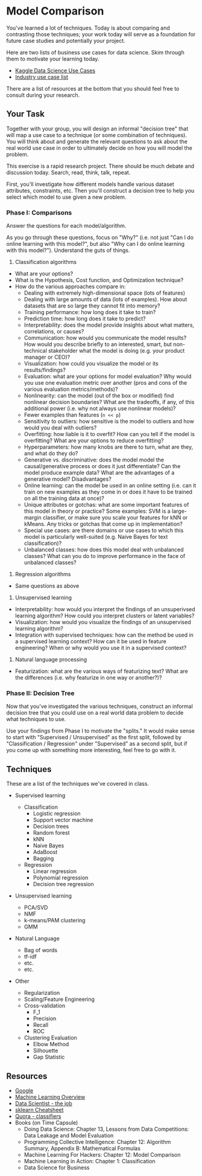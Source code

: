 # Model Comparison

You've learned a lot of techniques. Today is about comparing and contrasting
those techniques; your work today will serve as a foundation for future case studies and potentially your project.

Here are two lists of business use cases for data science. Skim through them to
motivate your learning today. 

* [Kaggle Data Science Use Cases](http://www.kaggle.com/wiki/DataScienceUseCases)
* [Industry use case list](http://thebigdatainstitute.wordpress.com/2013/05/23/our-favorite-40-big-data-use-cases-whats-your/)

There are a list of resources at the bottom that you should feel free to consult
during your research.

## Your Task

Together with your group, you will design an informal "decision tree" that will
map a use case to a technique (or some combination of techniques). You will
think about and generate the relevant questions to ask about the real world use
case in order to ultimately decide on how you will model the problem.

This exercise is a rapid research project. There should be much debate and discussion
today. Search, read, think, talk, repeat.

First, you'll investigate how different models handle various dataset
attributes, constraints, etc. Then you'll construct a decision tree to help you
select which model to use given a new problem.

### Phase I: Comparisons

Answer the questions for each model/algorithm.

As you go through these questions, focus on "Why?" (i.e. not just "Can I do
online learning with this model?", but also "Why can I do online learning with
this model?"). Understand the guts of things.

1. Classification algorithms
  * What are your options?
  * What is the Hypothesis, Cost function, and Optimization technique?
  * How do the various approaches compare in:
    * Dealing with extremely high-dimensional space (lots of features)
    * Dealing with large amounts of data (lots of examples). How about datasets
      that are so large they cannot fit into memory?
    * Training performance: how long does it take to train?
    * Prediction time: how long does it take to predict?
    * Interpretability: does the model provide insights about what matters,
      correlations, or causes?
    * Communication: how would you communicate the model results? How would you
      describe briefly to an interested, smart, but non-technical stakeholder
      what the model is doing (e.g. your product manager or CEO)?
    * Visualization: how could you visualize the model or its results/findings?
    * Evaluation: what are your options for model evaluation? Why would you use
      one evaluation metric over another (pros and cons of the various
      evaluation metrics/methods)?
    * Nonlinearity: can the model (out of the box or modified) find nonlinear
      decision boundaries? What are the tradeoffs, if any, of this additional
      power (i.e. why not always use nonlinear models)?
    * Fewer examples than features (`n << p`)
    * Sensitivity to outliers: how sensitive is the model to outliers and how
      would you deal with outliers?
    * Overfitting: how liable is it to overfit? How can you tell if the model is
      overfitting? What are your options to reduce overfitting? 
    * Hyperparameters: how many knobs are there to turn, what are they, and what
      do they do?
    * Generative vs. discriminative: does the model model the causal/generative
      process or does it just differentiate? Can the model produce example data?
      What are the advantages of a generative model? Disadvantages?
    * Online learning: can the model be used in an online setting (i.e. can it
      train on new examples as they come in or does it have to be trained on all
      the training data at once)?
    * Unique attributes or gotchas: what are some important features of this
      model in theory or practice? Some examples: SVM is a large-margin
      classifier, or make sure you scale your features for kNN or kMeans. Any
      tricks or gotchas that come up in implementation?
    * Special use cases: are there domains or use cases to which this model is
      particularly well-suited (e.g. Naive Bayes for text classification)?
    * Unbalanced classes: how does this model deal with unbalanced classes? What
      can you do to improve performance in the face of unbalanced classes?

1. Regression algorithms
  * Same questions as above

1. Unsupervised learning
  * Interpretability: how would you interpret the findings of an unsuperivsed
    learning algorithm? How could you interpret clusters or latent variables?
  * Visualization: how would you visualize the findings of an unsupervised
    learning algorithm?
  * Integration with supervised techniques: how can the method be used in a
    supervised learning context? How can it be used in feature engineering? When
    or why would you use it in a supervised context?

1. Natural language processing
  * Featurization: what are the various ways of featurizing text? What are the
    differences (i.e. why featurize in one way or another?)?

### Phase II: Decision Tree

Now that you've investigated the various techniques, construct an informal
decision tree that you could use on a real world data problem to decide what
techniques to use.

Use your findings from Phase I to motivate the "splits." It would make sense to
start with "Supervised / Unsupervised" as the first split, followed by
"Classification / Regression" under "Supervised" as a second split, but if you
come up with something more interesting, feel free to go with it.

## Techniques

These are a list of the techniques we've covered in class.

* Supervised learning
  * Classification
    * Logistic regression
    * Support vector machine
    * Decision trees
    * Random forest
    * kNN
    * Naive Bayes
    * AdaBoost
    * Bagging
  * Regression
    * Linear regression
    * Polynomial regression
    * Decision tree regression

* Unsupervised learning
  * PCA/SVD
  * NMF
  * k-means/PAM clustering
  * GMM

* Natural Language
  * Bag of words
  * tf-idf
  * etc.
  * etc.

* Other
  * Regularization
  * Scaling/Feature Engineering
  * Cross-validation
    * F_1
    * Precision
    * Recall
    * ROC
  * Clustering Evaluation
    * Elbow Method
    * Silhouette
    * Gap Statistic

## Resources

* [Google](http://www.google.com)
* [Machine Learning Overview](http://homes.cs.washington.edu/~pedrod/papers/cacm12.pdf)
* [Data Scientist - the job](http://datamyze.com/blog/wtf-does-a-data-scientist-do-all-day/)
* [sklearn Cheatsheet](https://raw.githubusercontent.com/amueller/sklearn_tutorial/master/cheat_sheet.png)
* [Quora - classifiers](http://www.quora.com/What-are-the-advantages-of-different-classification-algorithms)
* Books (on Time Capsule)
  * Doing Data Science: Chapter 13, Lessons from Data Competitions: Data Leakage
    and Model Evaluation
  * Programming Collective Intelligence: Chapter 12: Algorithm Summary, Appendix
    B: Mathematical Formulas
  * Machine Learning For Hackers: Chapter 12: Model Comparison
  * Machine Learning in Action: Chapter 1: Classification
  * Data Science for Business
